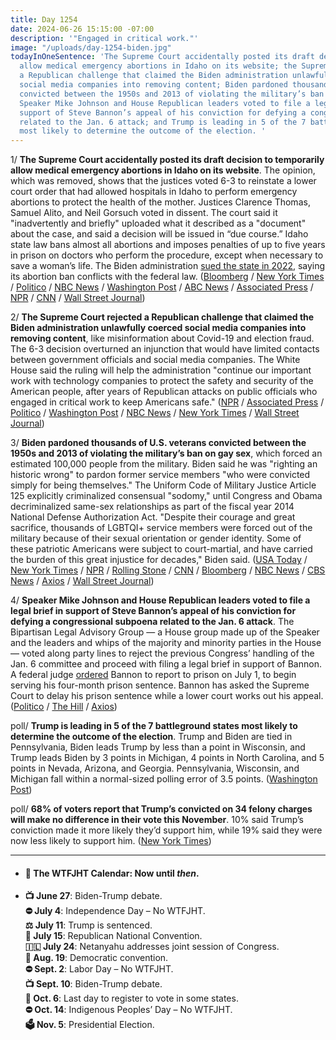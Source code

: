 ```yaml
---
title: Day 1254
date: 2024-06-26 15:15:00 -07:00
description: '"Engaged in critical work."'
image: "/uploads/day-1254-biden.jpg"
todayInOneSentence: 'The Supreme Court accidentally posted its draft decision to temporarily
  allow medical emergency abortions in Idaho on its website; the Supreme Court rejected
  a Republican challenge that claimed the Biden administration unlawfully coerced
  social media companies into removing content; Biden pardoned thousands of U.S. veterans
  convicted between the 1950s and 2013 of violating the military’s ban on gay sex;
  Speaker Mike Johnson and House Republican leaders voted to file a legal brief in
  support of Steve Bannon’s appeal of his conviction for defying a congressional subpoena
  related to the Jan. 6 attack; and Trump is leading in 5 of the 7 battleground states
  most likely to determine the outcome of the election. '
---
```


1/ **The Supreme Court accidentally posted its draft decision to temporarily allow medical emergency abortions in Idaho on its website**. The opinion, which was removed, shows that the justices voted 6-3 to reinstate a lower court order that had allowed hospitals in Idaho to perform emergency abortions to protect the health of the mother. Justices Clarence Thomas, Samuel Alito, and Neil Gorsuch voted in dissent. The court said it "inadvertently and briefly" uploaded what it described as a "document" about the case, and said a decision will be issued in “due course.” Idaho state law bans almost all abortions and imposes penalties of up to five years in prison on doctors who perform the procedure, except when necessary to save a woman’s life. The Biden administration [sued the state in 2022](https://whatthefuckjusthappenedtoday.com/2022/08/02/day-560/#2-the-justice-department-sued-idaho), saying its abortion ban conflicts with the federal law. ([Bloomberg](https://www.bloomberg.com/news/articles/2024-06-26/us-supreme-court-poised-to-allow-emergency-abortions-in-idaho) / [New York Times](https://www.nytimes.com/2024/06/26/us/politics/supreme-court-abortion-idaho.html) / [Politico](https://www.politico.com/news/2024/06/26/idaho-restore-abortion-opinion-00165120) / [NBC News](https://www.nbcnews.com/politics/supreme-court/supreme-court-acknowledges-document-pending-abortion-case-accidentally-rcna159081) / [Washington Post](https://www.washingtonpost.com/politics/2024/06/26/supreme-court-emergency-abortions-idaho-decision/) / [ABC News](https://abcnews.go.com/Politics/supreme-court-inadvertently-uploads-document-ruling-idaho-abortion/story?id=111071015) / [Associated Press](https://apnews.com/article/supreme-court-emergency-abortion-idaho-fda6b6b8cefd026dea95011dfcf11426) / [NPR](https://www.npr.org/2024/06/26/nx-s1-5020548/supreme-court-emtala-abortions-accidental-post) / [CNN](https://www.cnn.com/politics/live-news/supreme-court-emergency-abortion-ruling-06-26-24/index.html) / [Wall Street Journal](https://www.wsj.com/us-news/law/supreme-court-draft-opinion-suggests-it-will-allow-emergency-abortions-62234e5b?mod=hp_lead_pos1))

2/ **The Supreme Court rejected a Republican challenge that claimed the Biden administration unlawfully coerced social media companies into removing content**, like misinformation about Covid-19 and election fraud. The 6-3 decision overturned an injunction that would have limited contacts between government officials and social media companies. The White House said the ruling will help the administration "continue our important work with technology companies to protect the safety and security of the American people, after years of Republican attacks on public officials who engaged in critical work to keep Americans safe." ([NPR](https://www.npr.org/2024/06/26/nx-s1-5003970/supreme-court-social-media-case) / [Associated Press](https://apnews.com/article/supreme-court-social-media-biden-administration-453b6ae8794548f960c4ebf72a534aff) / [Politico](https://www.politico.com/news/2024/06/26/biden-admin-cant-be-sued-for-pressuring-social-medias-to-remove-misinfo-00165051) / [Washington Post](https://www.washingtonpost.com/politics/2024/06/26/supreme-court-social-media-white-house/) / [NBC News](https://www.nbcnews.com/politics/supreme-court/supreme-court-tosses-claim-biden-administration-coerced-social-media-c-rcna151356) / [New York Times](https://www.nytimes.com/2024/06/26/us/politics/supreme-court-biden-free-speech.html) / [Wall Street Journal](https://www.wsj.com/us-news/law/supreme-court-rules-for-biden-administration-in-covid-era-speech-case-2e34ad25?mod=hp_lead_pos2))

3/ **Biden pardoned thousands of U.S. veterans convicted between the 1950s and 2013 of violating the military’s ban on gay sex**, which forced an estimated 100,000 people from the military. Biden said he was "righting an historic wrong" to pardon former service members "who were convicted simply for being themselves." The Uniform Code of Military Justice Article 125 explicitly criminalized consensual "sodomy," until Congress and Obama decriminalized same-sex relationships as part of the fiscal year 2014 National Defense Authorization Act. "Despite their courage and great sacrifice, thousands of LGBTQI+ service members were forced out of the military because of their sexual orientation or gender identity. Some of these patriotic Americans were subject to court-martial, and have carried the burden of this great injustice for decades," Biden said. ([USA Today](https://www.usatoday.com/story/news/politics/2024/06/26/biden-pardon-gay-veterans-convicted-military/74210419007/) / [New York Times](https://www.nytimes.com/2024/06/26/us/politics/biden-pardon-veterans-gay-sex.html) / [NPR](https://www.npr.org/2024/06/26/g-s1-6364/biden-pardon-troops-lgbtqi-sexuality) / [Rolling Stone](https://www.rollingstone.com/politics/politics-news/biden-pardons-lgbtq-veterans-convicted-1235046865/) / [CNN](https://www.cnn.com/2024/06/25/politics/biden-expected-pardon-veterans-convicted-gay-sex-law) / [Bloomberg](https://www.bloomberg.com/news/articles/2024-06-26/us-veterans-convicted-due-to-sexual-orientation-to-get-biden-pardon?sref=MIBMEEoj) / [NBC News](https://www.nbcnews.com/politics/white-house/biden-pardon-veterans-convicted-military-law-gay-sex-rcna158950) / [CBS News](https://www.cbsnews.com/news/biden-lgbtq-military-pardon/) / [Axios](https://www.axios.com/2024/06/26/biden-pardon-veteran-military-law-gay-sex) / [Wall Street Journal](https://www.wsj.com/politics/policy/biden-to-pardon-military-service-members-dismissed-for-their-sexual-orientation-9c57c480))

4/ **Speaker Mike Johnson and House Republican leaders voted to file a legal brief in support of Steve Bannon’s appeal of his conviction for defying a congressional subpoena related to the Jan. 6 attack**. The Bipartisan Legal Advisory Group — a House group made up of the Speaker and the leaders and whips of the majority and minority parties in the House — voted along party lines to reject the previous Congress’ handling of the Jan. 6 committee and proceed with filing a legal brief in support of Bannon. A federal judge [ordered](https://whatthefuckjusthappenedtoday.com/2024/06/06/day-1234/#2-a-federal-judge-ordered-steve-bann) Bannon to report to prison on July 1, to begin serving his four-month prison sentence. Bannon has asked the Supreme Court to delay his prison sentence while a lower court works out his appeal. ([Politico](https://www.politico.com/news/2024/06/25/bannon-johnson-jan-6-conviction-00165009) / [The Hill](https://thehill.com/homenews/4740358-speaker-mike-johnson-steve-bannon-appeal/) / [Axios](https://www.axios.com/2024/06/26/speaker-mike-johnson-steve-bannon-supreme-court-appeal))

poll/ **Trump is leading in 5 of the 7 battleground states most likely to determine the outcome of the election**. Trump and Biden are tied in Pennsylvania, Biden leads Trump by less than a point in Wisconsin, and Trump leads Biden by 3 points in Michigan, 4 points in North Carolina, and 5 points in Nevada, Arizona, and Georgia. Pennsylvania, Wisconsin, and Michigan fall within a normal-sized polling error of 3.5 points. ([Washington Post](https://www.washingtonpost.com/elections/interactive/2024/presidential-polling-averages/))

poll/ **68% of voters report that Trump’s convicted on 34 felony charges will make no difference in their vote this November**. 10% said Trump’s conviction made it more likely they’d support him, while 19% said they were now less likely to support him. ([New York Times](https://www.nytimes.com/2024/06/26/us/politics/trump-poll-hush-money-conviction.html))

---

* #### 📅 The WTFJHT Calendar: Now until *then*. 

* **📺 June 27**: Biden-Trump debate.\
**⛔️ July 4**: Independence Day – No WTFJHT. \
**⚖️ July 11**: Trump is sentenced.\
**🐘 July 15**: Republican National Convention.\
**🇮🇱 July 24**: Netanyahu addresses joint session of Congress.\
**🫏 Aug. 19**: Democratic convention.\
**⛔️ Sept. 2**: Labor Day – No WTFJHT. \
**📺 Sept. 10**: Biden-Trump debate.\
**📆 Oct. 6**: Last day to register to vote in some states. \
**⛔️ Oct. 14**: Indigenous Peoples’ Day – No WTFJHT. \
**🗳️ Nov. 5**: Presidential Election.
